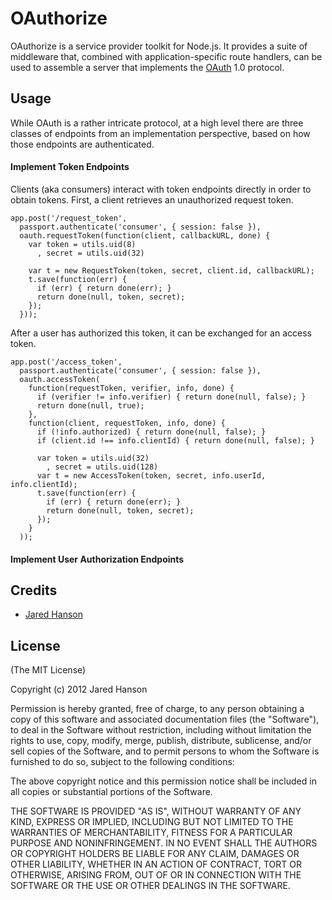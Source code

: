 # OAuthorize

OAuthorize is a service provider toolkit for Node.js.  It provides a suite of
middleware that, combined with application-specific route handlers, can be used
to assemble a server that implements the [OAuth](http://tools.ietf.org/html/rfc5849)
1.0 protocol.

## Usage

While OAuth is a rather intricate protocol, at a high level there are three
classes of endpoints from an implementation perspective, based on how those
endpoints are authenticated.

#### Implement Token Endpoints

Clients (aka consumers) interact with token endpoints directly in order to
obtain tokens.  First, a client retrieves an unauthorized request token.

    app.post('/request_token',
      passport.authenticate('consumer', { session: false }),
      oauth.requestToken(function(client, callbackURL, done) {
        var token = utils.uid(8)
          , secret = utils.uid(32)

        var t = new RequestToken(token, secret, client.id, callbackURL);
        t.save(function(err) {
          if (err) { return done(err); }
          return done(null, token, secret);
        });
      }));

After a user has authorized this token, it can be exchanged for an access token.

    app.post('/access_token',
      passport.authenticate('consumer', { session: false }),
      oauth.accessToken(
        function(requestToken, verifier, info, done) {
          if (verifier != info.verifier) { return done(null, false); }
          return done(null, true);
        },
        function(client, requestToken, info, done) {
          if (!info.authorized) { return done(null, false); }
          if (client.id !== info.clientId) { return done(null, false); }

          var token = utils.uid(32)
            , secret = utils.uid(128)
          var t = new AccessToken(token, secret, info.userId, info.clientId);
          t.save(function(err) {
            if (err) { return done(err); }
            return done(null, token, secret);
          });
        }
      ));

#### Implement User Authorization Endpoints

## Credits

  - [Jared Hanson](http://github.com/jaredhanson)

## License

(The MIT License)

Copyright (c) 2012 Jared Hanson

Permission is hereby granted, free of charge, to any person obtaining a copy of
this software and associated documentation files (the "Software"), to deal in
the Software without restriction, including without limitation the rights to
use, copy, modify, merge, publish, distribute, sublicense, and/or sell copies of
the Software, and to permit persons to whom the Software is furnished to do so,
subject to the following conditions:

The above copyright notice and this permission notice shall be included in all
copies or substantial portions of the Software.

THE SOFTWARE IS PROVIDED "AS IS", WITHOUT WARRANTY OF ANY KIND, EXPRESS OR
IMPLIED, INCLUDING BUT NOT LIMITED TO THE WARRANTIES OF MERCHANTABILITY, FITNESS
FOR A PARTICULAR PURPOSE AND NONINFRINGEMENT. IN NO EVENT SHALL THE AUTHORS OR
COPYRIGHT HOLDERS BE LIABLE FOR ANY CLAIM, DAMAGES OR OTHER LIABILITY, WHETHER
IN AN ACTION OF CONTRACT, TORT OR OTHERWISE, ARISING FROM, OUT OF OR IN
CONNECTION WITH THE SOFTWARE OR THE USE OR OTHER DEALINGS IN THE SOFTWARE.
